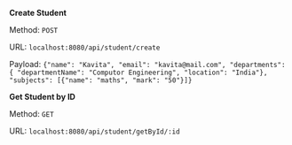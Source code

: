 **Create Student**

Method: `POST`

URL: `localhost:8080/api/student/create`

Payload:
`{"name": "Kavita",
"email": "kavita@mail.com",
"departments": { "departmentName": "Computor Engineering", "location": "India"},
"subjects": [{"name": "maths", "mark": "50"}]}`


**Get Student by ID**

Method: `GET`

URL: `localhost:8080/api/student/getById/:id`
